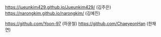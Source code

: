 
https://jueunkim429.github.io/Jueunkim429/ (김주은)
https://narongkim.github.io/narongkim/ (김예진)

https://github.com/Yoon-97 (하윤철)
https://github.com/ChaeyeonHan (한채연)

